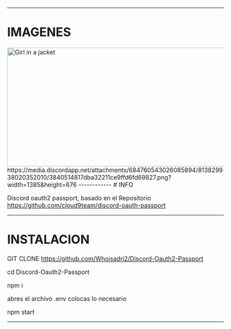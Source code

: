 ------------
# IMAGENES
<img src="https://media.discordapp.net/attachments/684760543026085894/813829790258823248/14550aaa8149ec3eefde19d9a3f006f6.png?width=1389&height=676" alt="Girl in a jacket" style="width:989px;height:276px;">
https://media.discordapp.net/attachments/684760543026085894/813829938020352010/3840514817dba32211ce9ffd6fd69827.png?width=1385&height=676
------------
# INFO


Discord oauth2 passport, basado en el Repositorio https://github.com/cloud9team/discord-oauth-passport

------------
# INSTALACION


GIT CLONE https://github.com/Whoisadri2/Discord-Oauth2-Passport

cd Discord-Oauth2-Passport

npm i

abres el archivo .env colocas lo necesario

npm start

------------
